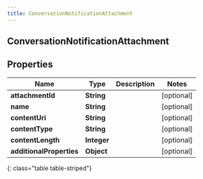 ```yaml
---
title: ConversationNotificationAttachment
---
```

## ConversationNotificationAttachment


## Properties

| Name | Type | Description | Notes |
| ------------ | ------------- | ------------- | ------------- |
| **attachmentId** | **String** |  |  [optional] |
| **name** | **String** |  |  [optional] |
| **contentUri** | **String** |  |  [optional] |
| **contentType** | **String** |  |  [optional] |
| **contentLength** | **Integer** |  |  [optional] |
| **additionalProperties** | **Object** |  |  [optional] |
{: class="table table-striped"}



